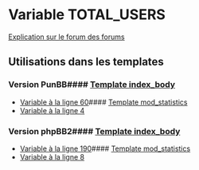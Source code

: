 # Variable TOTAL_USERS
[Explication sur le forum des forums](http://forum.forumactif.com/t294113-listing-des-variables#TOTAL_USERS)
## Utilisations dans les templates
### Version PunBB#### [Template index_body](punbb/index_body.md)
* [Variable à la ligne 60](../punbb/index_body.tpl#L60)#### [Template mod_statistics](punbb/mod_statistics.md)
* [Variable à la ligne 4](../punbb/mod_statistics.tpl#L4)
### Version phpBB2#### [Template index_body](subsilver/index_body.md)
* [Variable à la ligne 190](../subsilver/index_body.tpl#L190)#### [Template mod_statistics](subsilver/mod_statistics.md)
* [Variable à la ligne 8](../subsilver/mod_statistics.tpl#L8)